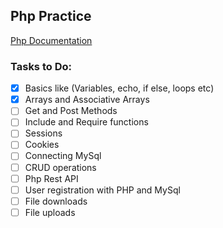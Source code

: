 ## Php Practice

[Php Documentation](https://www.php.net/manual/en/index.php "Documentation of Php")

### Tasks to Do:
- [x] Basics like (Variables, echo, if else, loops etc)
- [x] Arrays and Associative Arrays
- [ ] Get and Post Methods
- [ ] Include and Require functions
- [ ] Sessions
- [ ] Cookies
- [ ] Connecting MySql
- [ ] CRUD operations
- [ ] Php Rest API
- [ ] User registration with PHP and MySql
- [ ] File downloads
- [ ] File uploads
